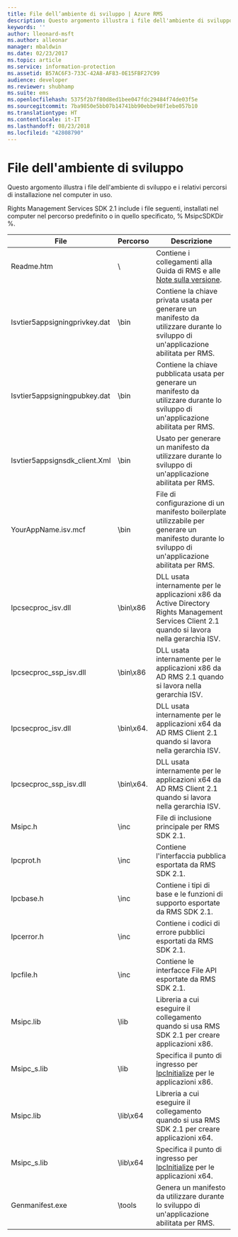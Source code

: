 ```yaml
---
title: File dell’ambiente di sviluppo | Azure RMS
description: Questo argomento illustra i file dell'ambiente di sviluppo e i relativi percorsi di installazione nel computer in uso.
keywords: ''
author: lleonard-msft
ms.author: alleonar
manager: mbaldwin
ms.date: 02/23/2017
ms.topic: article
ms.service: information-protection
ms.assetid: B57AC6F3-733C-42A8-AF83-0E15FBF27C99
audience: developer
ms.reviewer: shubhamp
ms.suite: ems
ms.openlocfilehash: 5375f2b7f80d8ed1bee047fdc29484f74de03f5e
ms.sourcegitcommit: 7ba9850e5bb07b14741bb90ebbe98f1ebe057b10
ms.translationtype: HT
ms.contentlocale: it-IT
ms.lasthandoff: 08/23/2018
ms.locfileid: "42808790"
---
```

# <a name="development-environment-files"></a>File dell'ambiente di sviluppo

Questo argomento illustra i file dell'ambiente di sviluppo e i relativi percorsi di installazione nel computer in uso.

Rights Management Services SDK 2.1 include i file seguenti, installati nel computer nel percorso predefinito o in quello specificato, % MsipcSDKDir %.

|File|Percorso|Descrizione|
|----|----|-----------|
|Readme.htm| \ | Contiene i collegamenti alla Guida di RMS e alle [Note sulla versione](release-notes-rtm.md).|
|Isvtier5appsigningprivkey.dat|\bin|Contiene la chiave privata usata per generare un manifesto da utilizzare durante lo sviluppo di un'applicazione abilitata per RMS.|
|Isvtier5appsigningpubkey.dat|\bin|Contiene la chiave pubblicata usata per generare un manifesto da utilizzare durante lo sviluppo di un'applicazione abilitata per RMS.|
|Isvtier5appsignsdk_client.Xml|\bin|Usato per generare un manifesto da utilizzare durante lo sviluppo di un'applicazione abilitata per RMS.|
|YourAppName.isv.mcf|\bin|File di configurazione di un manifesto boilerplate utilizzabile per generare un manifesto durante lo sviluppo di un'applicazione abilitata per RMS.|
|Ipcsecproc_isv.dll|\bin\x86|DLL usata internamente per le applicazioni x86 da Active Directory Rights Management Services Client 2.1 quando si lavora nella gerarchia ISV.|
|Ipcsecproc_ssp_isv.dll|\bin\x86|DLL usata internamente per le applicazioni x86 da AD RMS 2.1 quando si lavora nella gerarchia ISV.|
|Ipcsecproc_isv.dll|\bin\x64.|DLL usata internamente per le applicazioni x64 da AD RMS Client 2.1 quando si lavora nella gerarchia ISV.|
|Ipcsecproc_ssp_isv.dll|\bin\x64.|DLL usata internamente per le applicazioni x64 da AD RMS Client 2.1 quando si lavora nella gerarchia ISV.|
|Msipc.h|\inc|File di inclusione principale per RMS SDK 2.1.|
|Ipcprot.h|\inc|Contiene l'interfaccia pubblica esportata da RMS SDK 2.1.|
|Ipcbase.h|\inc|Contiene i tipi di base e le funzioni di supporto esportate da RMS SDK 2.1.|
|Ipcerror.h|\inc|Contiene i codici di errore pubblici esportati da RMS SDK 2.1.|
|Ipcfile.h|\inc|Contiene le interfacce File API esportate da RMS SDK 2.1.|
|Msipc.lib|\lib|Libreria a cui eseguire il collegamento quando si usa RMS SDK 2.1 per creare applicazioni x86.|
|Msipc_s.lib|\lib|Specifica il punto di ingresso per [IpcInitialize](https://msdn.microsoft.com/library/jj127295.aspx) per le applicazioni x86.|
|Msipc.lib|\lib\x64|Libreria a cui eseguire il collegamento quando si usa RMS SDK 2.1 per creare applicazioni x64.|
|Msipc_s.lib|\lib\x64|Specifica il punto di ingresso per [IpcInitialize](https://msdn.microsoft.com/library/jj127295.aspx) per le applicazioni x64.|
|Genmanifest.exe|\tools|Genera un manifesto da utilizzare durante lo sviluppo di un'applicazione abilitata per RMS.|
